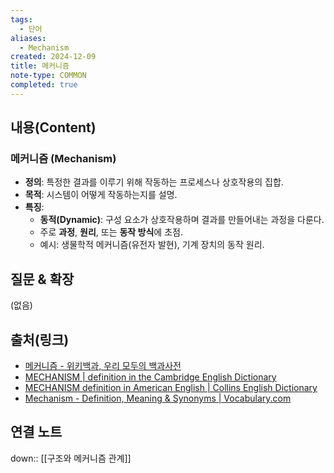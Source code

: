 ```yaml
---
tags:
  - 단어
aliases:
  - Mechanism
created: 2024-12-09
title: 메커니즘
note-type: COMMON
completed: true
---
```


## 내용(Content)

### 메커니즘 (Mechanism)

- **정의**: 특정한 결과를 이루기 위해 작동하는 프로세스나 상호작용의 집합.
- **목적**: 시스템이 어떻게 작동하는지를 설명.
- **특징**:
    - **동적(Dynamic)**: 구성 요소가 상호작용하며 결과를 만들어내는 과정을 다룬다.
    - 주로 **과정**, **원리**, 또는 **동작 방식**에 초점.
    - 예시: 생물학적 메커니즘(유전자 발현), 기계 장치의 동작 원리.

## 질문 & 확장

(없음)

## 출처(링크)


- [메커니즘 - 위키백과, 우리 모두의 백과사전](https://ko.wikipedia.org/wiki/%EB%A9%94%EC%BB%A4%EB%8B%88%EC%A6%98)
- [MECHANISM \| definition in the Cambridge English Dictionary](https://dictionary.cambridge.org/us/dictionary/english/mechanism)
- [MECHANISM definition in American English \| Collins English Dictionary](https://www.collinsdictionary.com/us/dictionary/english/mechanism)
- [Mechanism - Definition, Meaning & Synonyms \| Vocabulary.com](https://www.vocabulary.com/dictionary/mechanism)
## 연결 노트

down:: [[구조와 메커니즘 관계]]









